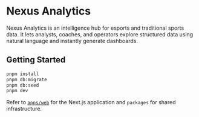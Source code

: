 # Nexus Analytics

Nexus Analytics is an intelligence hub for esports and traditional sports data. It lets analysts, coaches, and operators explore structured data using natural language and instantly generate dashboards.

## Getting Started

```bash
pnpm install
pnpm db:migrate
pnpm db:seed
pnpm dev
```

Refer to [`apps/web`](apps/web) for the Next.js application and `packages` for shared infrastructure.
